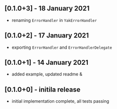 ## [0.1.0+3] - 18 January 2021

* renaming `ErrorHandler` in `YakErrorHandler`

## [0.1.0+2] - 17 January 2021

* exporting `ErrorHandler` and `ErrorHandlerDelegate`

## [0.1.0+1] - 14 January 2021

* added example, updated readme &

## [0.1.0+0] - initila release

* initial implementation complete, all tests passing
